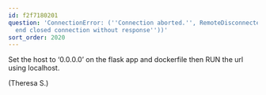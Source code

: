 ```yaml
---
id: f2f7180201
question: 'ConnectionError: (''Connection aborted.'', RemoteDisconnected(''Remote
  end closed connection without response''))'
sort_order: 2020
---
```


Set the host to ‘0.0.0.0’ on the flask app and dockerfile then RUN the url using localhost.

(Theresa S.)

